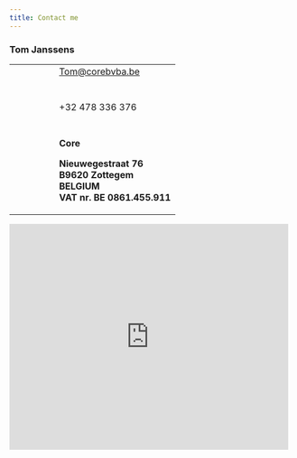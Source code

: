 ```yaml
---
title: Contact me
---
```


### Tom Janssens

<table>
<tr style="height:4em;vertical-align: text-top;">
    <td style="width:4em"><i class="fas fa-envelope fa-2x" aria-hidden="true"></i></td>
    <td><a href="mailto:Tom@corebvba.be">Tom@corebvba.be</a></td>
</tr>
<tr style="height:4em;vertical-align: text-top;">
    <td><i class="fas fa-phone fa-2x" aria-hidden="true"></i></td>
    <td>+32 478 336 376</td>
</tr>
<tr style="height:4em;vertical-align: text-top;">
    <td><i class="fas fa-map-marker-alt fa-2x" aria-hidden="true"></i></td>
    <td><b>Core</br/>

Nieuwegestraat 76<br/>
B9620 Zottegem<br/>
BELGIUM<br/>
VAT nr. BE 0861.455.911
</td>
</tr>
</table>

<iframe src="https://www.google.com/maps/embed?pb=!1m18!1m12!1m3!1d2516.5279998294923!2d3.818092052029197!3d50.89544567943874!2m3!1f0!2f0!3f0!3m2!1i1024!2i768!4f13.1!3m3!1m2!1s0x47c3a09d06bffa4f%3A0x5e517ab3c7d7f84e!2sCore!5e0!3m2!1snl!2sbe!4v1613666970749!5m2!1snl!2sbe" width="98%" height="400px" frameborder="0" style="border:0;" allowfullscreen="" aria-hidden="false" tabindex="0"></iframe>